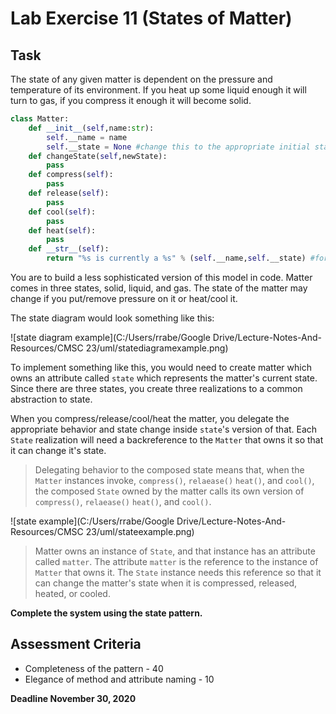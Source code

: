 # Lab Exercise 11 (States of Matter)

## Task

The state of any given matter is dependent on the pressure and temperature of its environment. If you heat up some liquid enough it will turn to gas, if you compress it enough it will become solid.

```python
class Matter:
    def __init__(self,name:str):
        self.__name = name
        self.__state = None #change this to the appropriate initial state (liquid)
    def changeState(self,newState):
        pass
    def compress(self):
        pass
    def release(self):
        pass
    def cool(self):
        pass
    def heat(self):
        pass
    def __str__(self):
        return "%s is currently a %s" % (self.__name,self.__state) #formatting strings just like you format strings in C

```

You are to build a less sophisticated version of this model in code. Matter comes in three states, solid, liquid, and gas. The state of the matter may change if you put/remove pressure on it or heat/cool it.

The state diagram would look something like this:

![state diagram example](C:/Users/rrabe/Google Drive/Lecture-Notes-And-Resources/CMSC 23/uml/statediagramexample.png)

To implement something like this, you would need to create matter which owns an attribute called `state` which represents the matter's current state. Since there are three states, you create three realizations to a common abstraction to state. 

When you compress/release/cool/heat the matter, you delegate the appropriate behavior and state change inside `state`'s version of that. Each `State` realization will need a backreference to the `Matter` that owns it so that it can change it's state.

> Delegating behavior to the composed state means that, when the `Matter` instances invoke, `compress()`, `relaease()` `heat()`, and `cool()`, the composed `State` owned by the matter calls its own version of `compress()`, `relaease()` `heat()`, and `cool()`.

![state example](C:/Users/rrabe/Google Drive/Lecture-Notes-And-Resources/CMSC 23/uml/stateexample.png)

> Matter owns an instance of `State`, and that instance has an attribute called `matter`. The attribute `matter`  is the reference to the instance of `Matter` that owns it. The `State` instance needs this reference so that it can change the matter's state when it is compressed, released, heated, or cooled.

**Complete the system using the state pattern.**

## Assessment Criteria

- Completeness of the pattern - 40
- Elegance of method and attribute naming - 10

**Deadline November 30, 2020**
